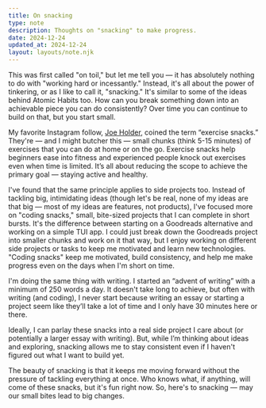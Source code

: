 ```yaml
---
title: On snacking
type: note
description: Thoughts on "snacking" to make progress.
date: 2024-12-24
updated_at: 2024-12-24
layout: layouts/note.njk
---
```

This was first called "on toil," but let me tell you &mdash; it has absolutely nothing to do with "working hard or incessantly." Instead, it's all about the power of tinkering, or as I like to call it, "snacking." It's similar to some of the ideas behind Atomic Habits too. How can you break something down into an achievable piece you can do consistently? Over time you can continue to build on that, but you start small.

My favorite Instagram follow, [Joe Holder](https://www.instagram.com/joeholder), coined the term “exercise snacks.” They're — and I might butcher this — small chunks (think 5-15 minutes) of exercises that you can do at home or on the go. Exercise snacks help beginners ease into fitness and experienced people knock out exercises even when time is limited. It’s all about reducing the scope to achieve the primary goal &mdash; staying active and healthy.

I've found that the same principle applies to side projects too. Instead of tackling big, intimidating ideas (though let's be real, none of my ideas are that big — most of my ideas are features, not products), I've focused more on "coding snacks," small, bite-sized projects that I can complete in short bursts. It's the difference between starting on a Goodreads alternative and working on a simple TUI app. I could just break down the Goodreads project into smaller chunks and work on it that way, but I enjoy working on different side projects or tasks to keep me motivated and learn new technologies. "Coding snacks" keep me motivated, build consistency, and help me make progress even on the days when I'm short on time.

I'm doing the same thing with writing. I started an “advent of writing” with a minimum of 250 words a day. It doesn't take long to achieve, but often with writing (and coding), I never start because writing an essay or starting a project seem like they’ll take a lot of time and I only have 30 minutes here or there.

Ideally, I can parlay these snacks into a real side project I care about (or potentially a larger essay with writing). But, while I’m thinking about ideas and exploring, snacking allows me to stay consistent even if I haven't figured out what I want to build yet.

The beauty of snacking is that it keeps me moving forward without the pressure of tackling everything at once. Who knows what, if anything, will come of these snacks, but it's fun right now. So, here's to snacking &mdash; may our small bites lead to big changes.
